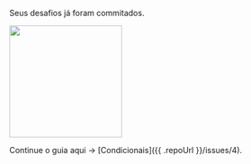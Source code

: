Seus desafios já foram commitados.

<img src="https://i.giphy.com/media/fDbzXb6Cv5L56/giphy.webp" width="200" height="200" />

Continue o guia aqui -> [Condicionais]({{ .repoUrl }}/issues/4).
